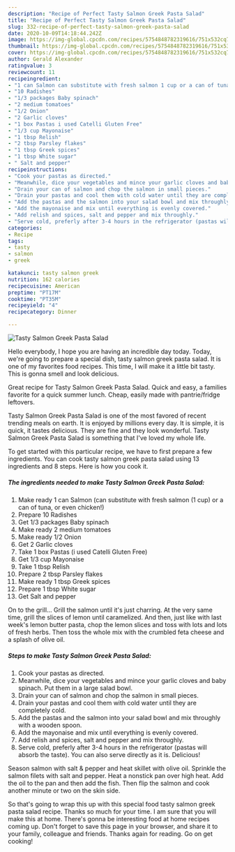 ```yaml
---
description: "Recipe of Perfect Tasty Salmon Greek Pasta Salad"
title: "Recipe of Perfect Tasty Salmon Greek Pasta Salad"
slug: 332-recipe-of-perfect-tasty-salmon-greek-pasta-salad
date: 2020-10-09T14:18:44.242Z
image: https://img-global.cpcdn.com/recipes/5754848782319616/751x532cq70/tasty-salmon-greek-pasta-salad-recipe-main-photo.jpg
thumbnail: https://img-global.cpcdn.com/recipes/5754848782319616/751x532cq70/tasty-salmon-greek-pasta-salad-recipe-main-photo.jpg
cover: https://img-global.cpcdn.com/recipes/5754848782319616/751x532cq70/tasty-salmon-greek-pasta-salad-recipe-main-photo.jpg
author: Gerald Alexander
ratingvalue: 3
reviewcount: 11
recipeingredient:
- "1 can Salmon can substitute with fresh salmon 1 cup or a can of tuna or even chicken"
- "10 Radishes"
- "1/3 packages Baby spinach"
- "2 medium tomatoes"
- "1/2 Onion"
- "2 Garlic cloves"
- "1 box Pastas i used Catelli Gluten Free"
- "1/3 cup Mayonaise"
- "1 tbsp Relish"
- "2 tbsp Parsley flakes"
- "1 tbsp Greek spices"
- "1 tbsp White sugar"
- " Salt and pepper"
recipeinstructions:
- "Cook your pastas as directed."
- "Meanwhile, dice your vegetables and mince your garlic cloves and baby spinach. Put them in a large salad bowl."
- "Drain your can of salmon and chop the salmon in small pieces."
- "Drain your pastas and cool them with cold water until they are completely cold."
- "Add the pastas and the salmon into your salad bowl and mix throughly with a wooden spoon."
- "Add the mayonaise and mix until everything is evenly covered."
- "Add relish and spices, salt and pepper and mix throughly."
- "Serve cold, preferly after 3-4 hours in the refrigerator (pastas will absorb the taste). You can also serve directly as it is. Delicious!"
categories:
- Recipe
tags:
- tasty
- salmon
- greek

katakunci: tasty salmon greek 
nutrition: 162 calories
recipecuisine: American
preptime: "PT17M"
cooktime: "PT35M"
recipeyield: "4"
recipecategory: Dinner

---
```



![Tasty Salmon Greek Pasta Salad](https://img-global.cpcdn.com/recipes/5754848782319616/751x532cq70/tasty-salmon-greek-pasta-salad-recipe-main-photo.jpg)

Hello everybody, I hope you are having an incredible day today. Today, we're going to prepare a special dish, tasty salmon greek pasta salad. It is one of my favorites food recipes. This time, I will make it a little bit tasty. This is gonna smell and look delicious.

Great recipe for Tasty Salmon Greek Pasta Salad. Quick and easy, a families favorite for a quick summer lunch. Cheap, easily made with pantrie/fridge leftovers.

Tasty Salmon Greek Pasta Salad is one of the most favored of recent trending meals on earth. It is enjoyed by millions every day. It is simple, it is quick, it tastes delicious. They are fine and they look wonderful. Tasty Salmon Greek Pasta Salad is something that I've loved my whole life.


To get started with this particular recipe, we have to first prepare a few ingredients. You can cook tasty salmon greek pasta salad using 13 ingredients and 8 steps. Here is how you cook it.

<!--inarticleads1-->

##### The ingredients needed to make Tasty Salmon Greek Pasta Salad:

1. Make ready 1 can Salmon (can substitute with fresh salmon (1 cup) or a can of tuna, or even chicken!)
1. Prepare 10 Radishes
1. Get 1/3 packages Baby spinach
1. Make ready 2 medium tomatoes
1. Make ready 1/2 Onion
1. Get 2 Garlic cloves
1. Take 1 box Pastas (i used Catelli Gluten Free)
1. Get 1/3 cup Mayonaise
1. Take 1 tbsp Relish
1. Prepare 2 tbsp Parsley flakes
1. Make ready 1 tbsp Greek spices
1. Prepare 1 tbsp White sugar
1. Get  Salt and pepper


On to the grill… Grill the salmon until it&#39;s just charring. At the very same time, grill the slices of lemon until caramelized. And then, just like with last week&#39;s lemon butter pasta, chop the lemon slices and toss with lots and lots of fresh herbs. Then toss the whole mix with the crumbled feta cheese and a splash of olive oil. 

<!--inarticleads2-->

##### Steps to make Tasty Salmon Greek Pasta Salad:

1. Cook your pastas as directed.
1. Meanwhile, dice your vegetables and mince your garlic cloves and baby spinach. Put them in a large salad bowl.
1. Drain your can of salmon and chop the salmon in small pieces.
1. Drain your pastas and cool them with cold water until they are completely cold.
1. Add the pastas and the salmon into your salad bowl and mix throughly with a wooden spoon.
1. Add the mayonaise and mix until everything is evenly covered.
1. Add relish and spices, salt and pepper and mix throughly.
1. Serve cold, preferly after 3-4 hours in the refrigerator (pastas will absorb the taste). You can also serve directly as it is. Delicious!


Season salmon with salt &amp; pepper and heat skillet with olive oil. Sprinkle the salmon filets with salt and pepper. Heat a nonstick pan over high heat. Add the oil to the pan and then add the fish. Then flip the salmon and cook another minute or two on the skin side. 

So that's going to wrap this up with this special food tasty salmon greek pasta salad recipe. Thanks so much for your time. I am sure that you will make this at home. There's gonna be interesting food at home recipes coming up. Don't forget to save this page in your browser, and share it to your family, colleague and friends. Thanks again for reading. Go on get cooking!

